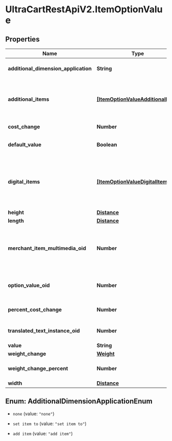 # UltraCartRestApiV2.ItemOptionValue

## Properties

Name | Type | Description | Notes
------------ | ------------- | ------------- | -------------
**additional_dimension_application** | **String** | Additional dimensions application | [optional] 
**additional_items** | [**[ItemOptionValueAdditionalItem]**](ItemOptionValueAdditionalItem.md) | Additional items to add to the order if this value is selected | [optional] 
**cost_change** | **Number** | Cost change | [optional] 
**default_value** | **Boolean** | True if default value | [optional] 
**digital_items** | [**[ItemOptionValueDigitalItem]**](ItemOptionValueDigitalItem.md) | Digital items to allow the customer to download if this option value is selected | [optional] 
**height** | [**Distance**](Distance.md) |  | [optional] 
**length** | [**Distance**](Distance.md) |  | [optional] 
**merchant_item_multimedia_oid** | **Number** | Multimedia object identifier associated with this option value | [optional] 
**option_value_oid** | **Number** | Option value object identifier | [optional] 
**percent_cost_change** | **Number** | Percentage cost change | [optional] 
**translated_text_instance_oid** | **Number** | Translated text instance id | [optional] 
**value** | **String** | Value | [optional] 
**weight_change** | [**Weight**](Weight.md) |  | [optional] 
**weight_change_percent** | **Number** | Percentage weight change | [optional] 
**width** | [**Distance**](Distance.md) |  | [optional] 



## Enum: AdditionalDimensionApplicationEnum


* `none` (value: `"none"`)

* `set item to` (value: `"set item to"`)

* `add item` (value: `"add item"`)




